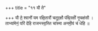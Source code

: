 +++
title = "११ यौ ते"

+++
यौ ते॒ श्वानौ॑ यम रक्षि॒तारौ॑ चतुर॒क्षौ प॑थि॒रक्षी॑ नृ॒चक्ष॑सौ ।  
ताभ्या॑मेनं॒ परि॑ देहि राजन्त्स्व॒स्ति चा॑स्मा अनमी॒वं च॑ धेहि ॥
